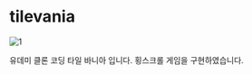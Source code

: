 # tilevania

![1](https://user-images.githubusercontent.com/48788534/232306630-99107878-e245-4c8b-ae4e-9e281aa96de6.png)

유데미 클론 코딩 타일 바니아 입니다. 횡스크롤 게임을 구현하였습니다.
